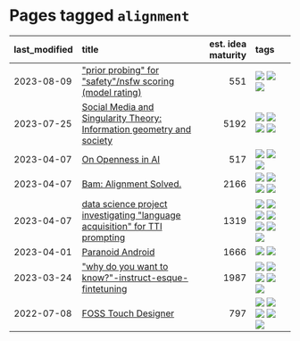# Pages tagged `alignment`

|last_modified|title|est. idea maturity|tags
|:---|:---|---:|:---|
|2023-08-09|["prior probing" for "safety"/nsfw scoring (model rating)](../prior_probing.md)|551|[![](https://img.shields.io/badge/tag-alignment-e839f4)](../tags/alignment.md) [![](https://img.shields.io/badge/tag-experimental-4db4d2)](../tags/experimental.md) [![](https://img.shields.io/badge/tag-mechanistic_interpretability-11772b)](../tags/mechanistic_interpretability.md)|
|2023-07-25|[Social Media and Singularity Theory: Information geometry and society](../social_singularities.md)|5192|[![](https://img.shields.io/badge/tag-alignment-e839f4)](../tags/alignment.md) [![](https://img.shields.io/badge/tag-information_geometry-161a53)](../tags/information_geometry.md) [![](https://img.shields.io/badge/tag-philosophy-683f3)](../tags/philosophy.md) [![](https://img.shields.io/badge/tag-publication-48fb29)](../tags/publication.md)|
|2023-04-07|[On Openness in AI](../on_openness_in_ai.md)|517|[![](https://img.shields.io/badge/tag-alignment-e839f4)](../tags/alignment.md) [![](https://img.shields.io/badge/tag-publication-48fb29)](../tags/publication.md) [![](https://img.shields.io/badge/tag-publicgood-b4243e)](../tags/publicgood.md)|
|2023-04-07|[Bam: Alignment Solved.](../ezmode_alignment.md)|2166|[![](https://img.shields.io/badge/tag-alignment-e839f4)](../tags/alignment.md) [![](https://img.shields.io/badge/tag-dataset-9c3a4a)](../tags/dataset.md) [![](https://img.shields.io/badge/tag-experimental-4db4d2)](../tags/experimental.md) [![](https://img.shields.io/badge/tag-meta-a68128)](../tags/meta.md)|
|2023-04-07|[data science project investigating "language acquisition" for TTI prompting](../tti_language_aqcuisition.md)|1319|[![](https://img.shields.io/badge/tag-alignment-e839f4)](../tags/alignment.md) [![](https://img.shields.io/badge/tag-dataset-9c3a4a)](../tags/dataset.md) [![](https://img.shields.io/badge/tag-experimental-4db4d2)](../tags/experimental.md) [![](https://img.shields.io/badge/tag-prompting-35b163)](../tags/prompting.md) [![](https://img.shields.io/badge/tag-publication-48fb29)](../tags/publication.md) [![](https://img.shields.io/badge/tag-publicgood-b4243e)](../tags/publicgood.md) [![](https://img.shields.io/badge/tag-stability-b7fb0)](../tags/stability.md)|
|2023-04-01|[Paranoid Android](../paranoid-android.md)|1666|[![](https://img.shields.io/badge/tag-alignment-e839f4)](../tags/alignment.md) [![](https://img.shields.io/badge/tag-experimental-4db4d2)](../tags/experimental.md)|
|2023-03-24|["why do you want to know?"-instruct-esque-fintetuning](../whydoyouwantoknow.md)|1987|[![](https://img.shields.io/badge/tag-aiethics-82f36e)](../tags/aiethics.md) [![](https://img.shields.io/badge/tag-alignment-e839f4)](../tags/alignment.md) [![](https://img.shields.io/badge/tag-dialogue-ac8815)](../tags/dialogue.md) [![](https://img.shields.io/badge/tag-models-b59164)](../tags/models.md) [![](https://img.shields.io/badge/tag-wip-c4fb38)](../tags/wip.md)|
|2022-07-08|[FOSS Touch Designer](../FOSS_touch_designer.md)|797|[![](https://img.shields.io/badge/tag-alignment-e839f4)](../tags/alignment.md) [![](https://img.shields.io/badge/tag-animation-ea1833)](../tags/animation.md) [![](https://img.shields.io/badge/tag-publicgood-b4243e)](../tags/publicgood.md) [![](https://img.shields.io/badge/tag-tooling-12f6d5)](../tags/tooling.md) [![](https://img.shields.io/badge/tag-wip-c4fb38)](../tags/wip.md)|